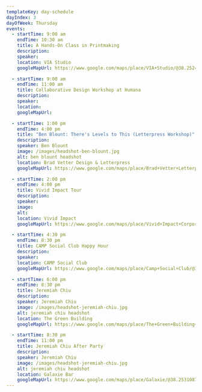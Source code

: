 ```yaml
---
templateKey: day-schedule
dayIndex: 3
dayOfWeek: Thursday
events:
  - startTime: 9:00 am
    endTime: 10:30 am
    title: A Hands-On Class in Printmaking
    description:
    speaker:
    location: VIA Studio
    googleMapUrl: https://www.google.com/maps/place/VIA+Studio/@38.2524625,-85.7420979,17z/data=!3m1!4b1!4m5!3m4!1s0x886972dec5cc9407:0xb6df1269286cc200!8m2!3d38.2524583!4d-85.7399092

  - startTime: 9:00 am
    endTime: 11:00 am
    title: Collaborative Design Workshop at Humana
    description:
    speaker:
    location:
    googleMapUrl:

  - startTime: 1:00 pm
    endTime: 4:00 pm
    title: "Ben Blount: There's Levels to This (Letterpress Workshop)"
    description:
    speaker: Ben Blount
    image: /images/headshot-ben-blount.jpg
    alt: ben blount headshot
    location: Brad Vetter Design & Letterpress
    googleMapUrl: https://www.google.com/maps/place/Brad+Vetter+Letterpress+Studio/@38.2358421,-85.739893,17z/data=!3m1!4b1!4m5!3m4!1s0x88690d3245c5973f:0xed2d901d34dc93c!8m2!3d38.2358379!4d-85.7377043

  - startTime: 2:00 pm
    endTime: 4:00 pm
    title: Vivid Impact Tour
    description:
    speaker:
    image:
    alt:
    location: Vivid Impact
    googleMapUrl: https://www.google.com/maps/place/Vivid+Impact+Corporation/@38.214342,-85.5684667,17z/data=!3m1!4b1!4m5!3m4!1s0x8869a03429515c89:0x2d174ab00089d9b7!8m2!3d38.2143378!4d-85.566278

  - startTime: 4:30 pm
    endTime: 8:30 pm
    title: CAMP Social Club Happy Hour
    description:
    speaker:
    location: CAMP Social Club
    googleMapUrl: https://www.google.com/maps/place/Camp+Social+Club/@38.2384117,-85.7625941,15z/data=!4m5!3m4!1s0x0:0xa7a182d1365e0416!8m2!3d38.2384117!4d-85.7625941

  - startTime: 6:00 pm
    endTime: 8:30 pm
    title: Jeremiah Chiu
    description:
    speaker: Jeremiah Chiu
    image: /images/headshot-jeremiah-chiu.jpg
    alt: jeremiah chiu headshot
    location: The Green Building
    googleMapUrl: https://www.google.com/maps/place/The+Green+Building+Gallery/@38.2531311,-85.7409124,17z/data=!3m1!4b1!4m5!3m4!1s0x886972c4540d0bbb:0xc2c0dbc60d495f14!8m2!3d38.2531269!4d-85.7387237

  - startTime: 8:30 pm
    endTime: 11:00 pm
    title: Jeremiah Chiu After Party
    description:
    speaker: Jeremiah Chiu
    image: /images/headshot-jeremiah-chiu.jpg
    alt: jeremiah chiu headshot
    location: Galaxie Bar
    googleMapUrl: https://www.google.com/maps/place/Galaxie/@38.2531087,-85.740866,17z/data=!3m1!4b1!4m5!3m4!1s0x886972c4540d0bbb:0xe7a561065a1c7915!8m2!3d38.2531045!4d-85.7386773
---
```

